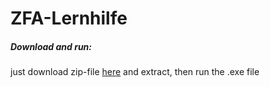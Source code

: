# ZFA-Lernhilfe

##### Download and run:
just download zip-file [here](export\ZFA-Lernhilfe(latest).zip) and extract, then run the .exe file